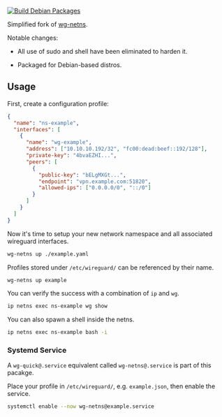 [![Build Debian Packages](https://github.com/charlieh0tel/wg-netns/actions/workflows/build.yml/badge.svg)](https://github.com/charlieh0tel/wg-netns/actions/workflows/build.yml)


Simplified fork of [wg-netns](https://github.com/dadevel/wg-netns).

Notable changes:

* All use of sudo and shell have been eliminated to harden it.

* Packaged for Debian-based distros.


## Usage

First, create a configuration profile:

~~~ json
{
  "name": "ns-example",
  "interfaces": [
    {
      "name": "wg-example",
      "address": ["10.10.10.192/32", "fc00:dead:beef::192/128"],
      "private-key": "4bvaEZHI...",
      "peers": [
        {
          "public-key": "bELgMXGt...",
          "endpoint": "vpn.example.com:51820",
          "allowed-ips": ["0.0.0.0/0", "::/0"]
        }
      ]
    }
  ]
}
~~~

Now it's time to setup your new network namespace and all associated
wireguard interfaces.

~~~ bash
wg-netns up ./example.yaml
~~~

Profiles stored under `/etc/wireguard/` can be referenced by their
name.

~~~ bash
wg-netns up example
~~~

You can verify the success with a combination of `ip` and `wg`.

~~~ bash
ip netns exec ns-example wg show
~~~

You can also spawn a shell inside the netns.

~~~ bash
ip netns exec ns-example bash -i
~~~

### Systemd Service

A `wg-quick@.service` equivalent called `wg-netns@.service` is part of
this pacakge.

Place your profile in `/etc/wireguard/`, e.g. `example.json`, then
enable the service.

~~~ bash
systemctl enable --now wg-netns@example.service
~~~
